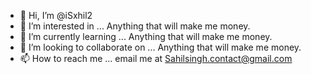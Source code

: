 - 👋 Hi, I’m @iSxhil2
- 👀 I’m interested in ... Anything that will make me money.
- 🌱 I’m currently learning ... Anything that will make me money.
- 💞️ I’m looking to collaborate on ... Anything that will make me money.
- 📫 How to reach me ... email me at Sahilsingh.contact@gmail.com
